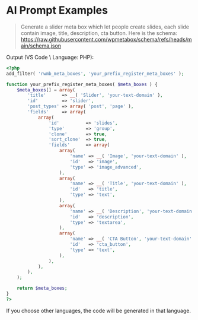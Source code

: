 # AI Prompt Examples

> Generate a slider meta box which let people create slides, each slide contain image, title, description, cta button. Here is the schema: https://raw.githubusercontent.com/wpmetabox/schema/refs/heads/main/schema.json

Output (VS Code \ Language: PHP):

```php
<?php
add_filter( 'rwmb_meta_boxes', 'your_prefix_register_meta_boxes' );

function your_prefix_register_meta_boxes( $meta_boxes ) {
    $meta_boxes[] = array(
        'title'      => __( 'Slider', 'your-text-domain' ),
        'id'         => 'slider',
        'post_types' => array( 'post', 'page' ),
        'fields'     => array(
            array(
                'id'          => 'slides',
                'type'        => 'group',
                'clone'       => true,
                'sort_clone'  => true,
                'fields'      => array(
                    array(
                        'name' => __( 'Image', 'your-text-domain' ),
                        'id'   => 'image',
                        'type' => 'image_advanced',
                    ),
                    array(
                        'name' => __( 'Title', 'your-text-domain' ),
                        'id'   => 'title',
                        'type' => 'text',
                    ),
                    array(
                        'name' => __( 'Description', 'your-text-domain' ),
                        'id'   => 'description',
                        'type' => 'textarea',
                    ),
                    array(
                        'name' => __( 'CTA Button', 'your-text-domain' ),
                        'id'   => 'cta_button',
                        'type' => 'text',
                    ),
                ),
            ),
        ),
    );

    return $meta_boxes;
}
?>
```

If you choose other languages, the code will be generated in that language.